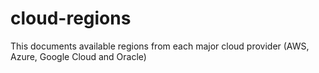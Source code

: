# cloud-regions

This documents available regions from each major cloud provider (AWS, Azure, Google Cloud and Oracle)
